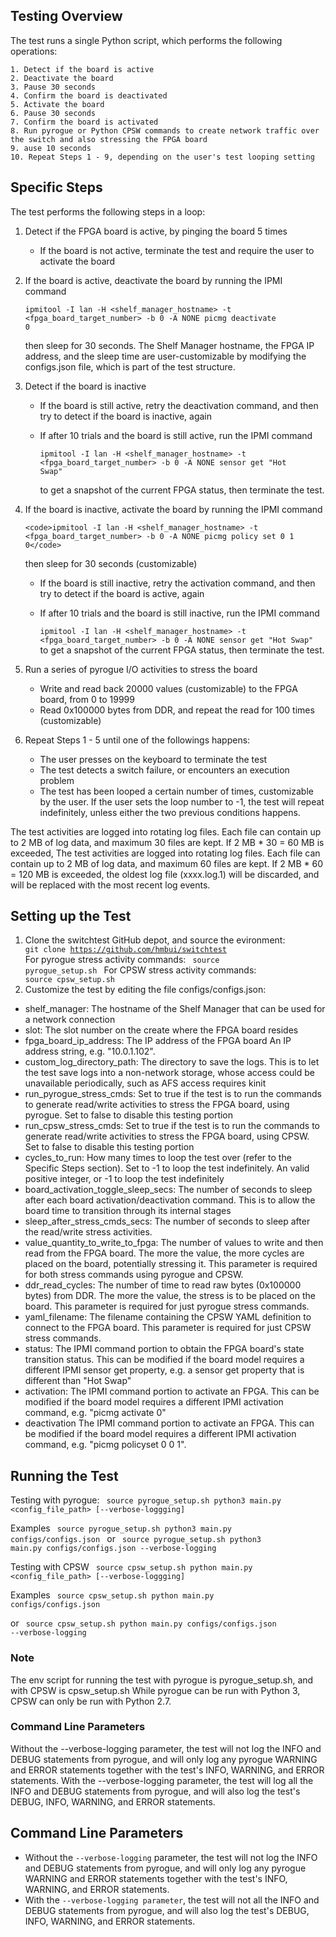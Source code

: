 ## Testing Overview
The test runs a single Python script, which performs the following operations:

    1. Detect if the board is active
    2. Deactivate the board
    3. Pause 30 seconds
    4. Confirm the board is deactivated
    5. Activate the board
    6. Pause 30 seconds
    7. Confirm the board is activated
    8. Run pyrogue or Python CPSW commands to create network traffic over the switch and also stressing the FPGA board
    9. ause 10 seconds
    10. Repeat Steps 1 - 9, depending on the user's test looping setting

## Specific Steps
The test performs the following steps in a loop:

1. Detect if the FPGA board is active, by pinging the board 5 times
   - If the board is not active, terminate the test and require the user to activate the board
2. If the board is active, deactivate the board  by running the IPMI command 

   <code>ipmitool -I lan -H <shelf_manager_hostname> -t <fpga_board_target_number> -b 0 -A NONE picmg deactivate 0</code>
 
   then sleep for 30 seconds. The Shelf Manager hostname, the FPGA IP address, and the sleep time are user-customizable by modifying the configs.json file, which is part of the test structure.

3. Detect if the board is inactive
   - If the board is still active, retry the deactivation command, and then try to detect if the board is inactive, again
   - If after 10 trials and the board is still active, run the IPMI command 

        <code>ipmitool -I lan -H <shelf_manager_hostname> -t <fpga_board_target_number> -b 0 -A NONE sensor get "Hot Swap"</code>
    
     to get a snapshot of the current FPGA status, then terminate the test.

 4. If the board is inactive, activate the board  by running the IPMI command 

        <code>ipmitool -I lan -H <shelf_manager_hostname> -t <fpga_board_target_number> -b 0 -A NONE picmg policy set 0 1 0</code>

    then sleep for 30 seconds (customizable)
   
    - If the board is still inactive, retry the activation command, and then try to detect if the board is active, again
    - If after 10 trials and the board is still inactive, run the IPMI command 

         <code>ipmitool -I lan -H <shelf_manager_hostname> -t <fpga_board_target_number> -b 0 -A NONE sensor get "Hot Swap" </code>
      to get a snapshot of the current FPGA status, then terminate the test.

5. Run a series of pyrogue I/O activities to stress the board
   - Write and read back 20000 values (customizable) to the FPGA board, from 0 to 19999
   - Read 0x100000 bytes from DDR, and repeat the read for 100 times (customizable)
6. Repeat Steps 1 - 5 until one of the followings happens:
   - The user presses <Ctrl-C> on the keyboard to terminate the test
   - The test detects a switch failure, or encounters an execution problem
   - The test has been looped a certain number of times, customizable by the user. If the user sets the loop number to -1, the test will repeat indefinitely, unless either the two previous conditions happens.

The test activities are logged into rotating log files. Each file can contain up to 2 MB of log data, and maximum 30 files are kept. If 2 MB * 30 = 60 MB is exceeded, The test activities are logged into rotating log files. Each file can contain up to 2 MB of log data, and maximum 60 files are kept. If 2 MB * 60 = 120 MB is exceeded, the oldest log file (xxxx.log.1) will be discarded, and will be replaced with the most recent log events. 

## Setting up the Test
1. Clone the switchtest GitHub depot, and source the evironment:
   <code>
   git clone https://github.com/hmbui/switchtest
   </code>
   For pyrogue stress activity commands:
   <code>
   source pyrogue_setup.sh
   </code>
   For CPSW stress activity commands:
   <code>
   source cpsw_setup.sh
   </code>
2. Customize the test by editing the file configs/configs.json:
* shelf_manager: The hostname of the Shelf Manager that can be used for a network connection
* slot: The slot number on the create where the FPGA board resides
* fpga_board_ip_address:	The IP address of the FPGA board	An IP address string, e.g. "10.0.1.102".
* custom_log_directory_path: The directory to save the logs. This is to let the test save logs into a non-network storage, whose access could be unavailable periodically, such as AFS access requires kinit
* run_pyrogue_stress_cmds: Set to true if the test is to run the commands to generate read/write activities to stress the FPGA board, using pyrogue. Set to false to disable this testing portion
* run_cpsw_stress_cmds: Set to true if the test is to run the commands to generate read/write activities to stress the FPGA board, using CPSW. Set to false to disable this testing portion	
* cycles_to_run: How many times to loop the test over (refer to the Specific Steps section). Set to -1 to loop the test indefinitely.	An valid positive integer, or -1 to loop the test indefinitely
* board_activation_toggle_sleep_secs: The number of seconds to sleep after each board activation/deactivation command. This is to allow the board time to transition through its internal stages
* sleep_after_stress_cmds_secs: The number of seconds to sleep after the read/write stress activities.
* value_quantity_to_write_to_fpga: The number of values to write and then read from the FPGA board. The more the value, the more cycles are placed on the board, potentially stressing it. This parameter is required for both stress commands using pyrogue and CPSW.
* ddr_read_cycles: The number of time to read raw bytes (0x100000 bytes) from DDR. The more the value, the stress is to be placed on the board. This parameter is required for just pyrogue stress commands.
* yaml_filename: The filename containing the CPSW YAML definition to connect to the FPGA board. This parameter is required for just CPSW stress commands.
* status: The IPMI command portion to obtain the FPGA board's state transition status. This can be modified if the board model requires a different IPMI sensor get property, e.g. a sensor get property that is different than "Hot Swap"
* activation: The IPMI command portion to activate an FPGA. This can be modified if the board model requires a different IPMI activation command, e.g. "picmg activate 0"
* deactivation	The IPMI command portion to activate an FPGA. This can be modified if the board model requires a different IPMI activation command, e.g. "picmg policyset 0 0 1".

## Running the Test
Testing with pyrogue:
<code>
source pyrogue_setup.sh
python3 main.py <config_file_path> [--verbose-loggging]
</code>

Examples
<code>
source pyrogue_setup.sh
python3 main.py configs/configs.json
</code>
or
<code>
source pyrogue_setup.sh
python3 main.py configs/configs.json --verbose-logging
</code>

Testing with CPSW
<code>
source cpsw_setup.sh
python main.py <config_file_path> [--verbose-loggging]
</code>
   
Examples
<code>
source cpsw_setup.sh
python main.py configs/configs.json
</code>
   
or
<code>
source cpsw_setup.sh
python main.py configs/configs.json --verbose-logging
</code>

### Note
The env script for running the test with pyrogue is pyrogue_setup.sh, and with CPSW is cpsw_setup.sh
While pyrogue can be run with Python 3, CPSW can only be run with Python 2.7.

### Command Line Parameters
Without the --verbose-logging parameter, the test will not log the INFO and DEBUG statements from pyrogue, and will only log any pyrogue WARNING and ERROR statements together with the test's INFO, WARNING, and ERROR statements.
With the --verbose-logging parameter, the test will log all the INFO and DEBUG statements from pyrogue, and will also log the test's DEBUG, INFO, WARNING, and ERROR statements.

## Command Line Parameters
* Without the <code>--verbose-logging</code> parameter, the test will not log the INFO and DEBUG statements from pyrogue, and will only log any pyrogue WARNING and ERROR statements together with the test's INFO, WARNING, and ERROR statements.
* With the <code>--verbose-logging parameter</code>, the test will not all the INFO and DEBUG statements from pyrogue, and will also log the test's DEBUG, INFO, WARNING, and ERROR statements.
